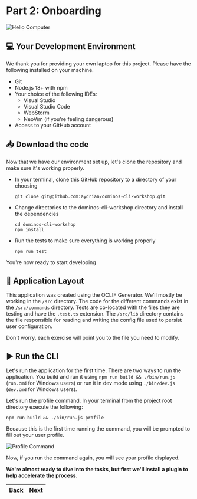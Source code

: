 # Part 2: Onboarding

![Hello Computer](https://media.giphy.com/media/PxSFAnuubLkSA/giphy.gif)

## 💻 Your Development Environment

We thank you for providing your own laptop for this project. Please have the following installed on your machine.

- Git
- Node.js 18+ with npm
- Your choice of the following IDEs:
  - Visual Studio
  - Visual Studio Code
  - WebStorm
  - NeoVim (if you're feeling dangerous)
- Access to your GitHub account

## 📥 Download the code

Now that we have our environment set up, let's clone the repository and make sure it's working properly.

- In your terminal, clone this GitHub repository to a directory of your choosing
  ```shell
  git clone git@github.com:aydrian/dominos-cli-workshop.git
  ```
- Change directories to the dominos-cli-workshop directory and install the dependencies
  ```shell
  cd dominos-cli-workshop
  npm install
  ```
- Run the tests to make sure everything is working properly
  ```shell
  npm run test
  ```

You're now ready to start developing

## 🔨 Application Layout

This application was created using the OCLIF Generator. We'll mostly be working in the `/src` directory. The code for the different commands exist in the `/src/commands` directory. Tests are co-located with the files they are testing and have the `.test.ts` extension. The `/src/lib` directory contains the file responsible for reading and writing the config file used to persist user configuration.

Don't worry, each exercise will point you to the file you need to modify.

## ▶️ Run the CLI

Let's run the application for the first time. There are two ways to run the application. You build and run it using `npm run build && ./bin/run.js` (`run.cmd` for Windows users) or run it in dev mode using `./bin/dev.js` (`dev.cmd` for Windows users).

Let's run the profile command. In your terminal from the project root directory execute the following:

```shell
npm run build && ./bin/run.js profile
```

Because this is the first time running the command, you will be prompted to fill out your user profile.

![Profile Command](./assets/initial-profile-command.gif)

Now, if you run the command again, you will see your profile displayed.

**We're almost ready to dive into the tasks, but first we'll install a plugin to help accelerate the process.**

| [Back](part-1.md) | [Next](part-3.md) |
| ----------------- | ----------------- |
